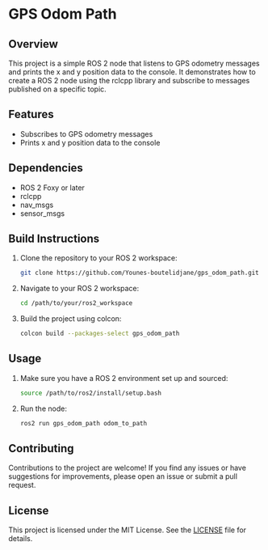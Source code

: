 # GPS Odom Path

## Overview

This project is a simple ROS 2 node that listens to GPS odometry messages and prints the x and y position data to the console. It demonstrates how to create a ROS 2 node using the rclcpp library and subscribe to messages published on a specific topic.

## Features

- Subscribes to GPS odometry messages
- Prints x and y position data to the console

## Dependencies

- ROS 2 Foxy or later
- rclcpp
- nav_msgs
- sensor_msgs

## Build Instructions

1. Clone the repository to your ROS 2 workspace:

    ```bash
    git clone https://github.com/Younes-boutelidjane/gps_odom_path.git
    ```

2. Navigate to your ROS 2 workspace:

    ```bash
    cd /path/to/your/ros2_workspace
    ```

3. Build the project using colcon:

    ```bash
    colcon build --packages-select gps_odom_path
    ```

## Usage

1. Make sure you have a ROS 2 environment set up and sourced:

    ```bash
    source /path/to/ros2/install/setup.bash
    ```

2. Run the node:

    ```bash
    ros2 run gps_odom_path odom_to_path
    ```

## Contributing

Contributions to the project are welcome! If you find any issues or have suggestions for improvements, please open an issue or submit a pull request.

## License

This project is licensed under the MIT License. See the [LICENSE](LICENSE) file for details.
